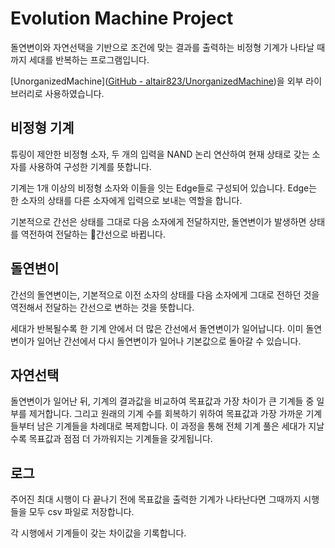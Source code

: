 # Evolution Machine Project

돌연변이와 자연선택을 기반으로 조건에 맞는 결과를 출력하는 비정형 기계가 나타날 때까지 세대를 반복하는 프로그램입니다. 

[UnorganizedMachine]([GitHub - altair823/UnorganizedMachine](https://github.com/altair823/UnorganizedMachine))을 외부 라이브러리로 사용하였습니다. 



## 비정형 기계

튜링이 제안한 비정형 소자, 두 개의 입력을 NAND 논리 연산하여 현재 상태로 갖는 소자를 사용하여 구성한 기계를 뜻합니다. 

기계는 1개 이상의 비정형 소자와 이들을 잇는 Edge들로 구성되어 있습니다. Edge는 한 소자의 상태를 다른 소자에게 입력으로 보내는 역할을 합니다. 

기본적으로 간선은 상태를 그대로 다음 소자에게 전달하지만, 돌연변이가 발생하면 상태를 역전하여 전달하는 간선으로 바뀝니다. 



## 돌연변이

간선의 돌연변이는, 기본적으로 이전 소자의 상태를 다음 소자에게 그대로 전하던 것을 역전해서 전달하는 간선으로 변하는 것을 뜻합니다.

세대가 반복될수록 한 기계 안에서 더 많은 간선에서 돌연변이가 일어납니다. 이미 돌연변이가 일어난 간선에서 다시 돌연변이가 일어나 기본값으로 돌아갈 수 있습니다. 



## 자연선택

돌연변이가 일어난 뒤, 기계의 결과값을 비교하여 목표값과 가장 차이가 큰 기계들 중 일부를 제거합니다. 그리고 원래의 기계 수를 회복하기 위하여 목표값과 가장 가까운 기계들부터 남은 기계들을 차례대로 복제합니다. 이 과정을 통해 전체 기계 풀은 세대가 지날수록 목표값과 점점 더 가까워지는 기계들을 갖게됩니다. 



## 로그

주어진 최대 시행이 다 끝나기 전에 목표값을 출력한 기계가 나타난다면 그때까지 시행들을 모두 csv 파일로 저장합니다. 

각 시행에서 기계들이 갖는 차이값을 기록합니다. 
